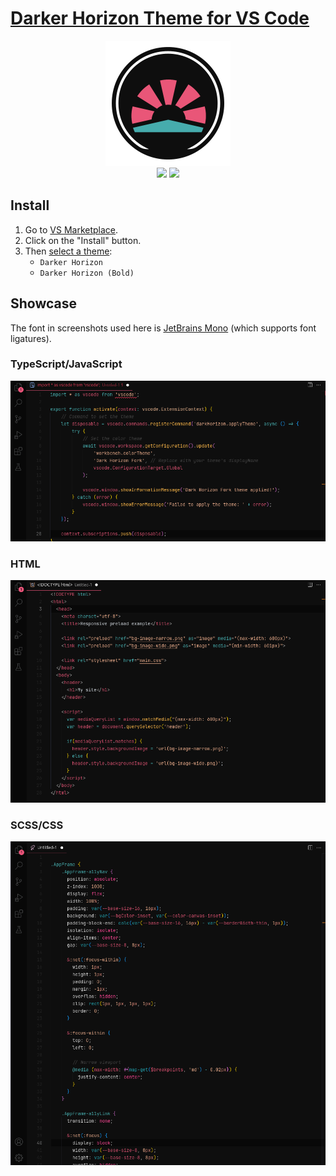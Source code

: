 # [Darker Horizon Theme for VS Code](https://marketplace.visualstudio.com/items?itemName=ewwwdp.darker-horizon)
<p align="center">
  <img src="logo.png"/>
  <br>
  <img src = "https://badgen.net/github/release/ewwwdp/dark-horizon-vscode/stable?color=white"/>
  <img src = "https://badgen.net/vs-marketplace/i/ewwwdp.darker-horizon?color=white"/>
</p>

## Install

1. Go to [VS Marketplace](https://marketplace.visualstudio.com/items?itemName=ewwwdp.darker-horizon).
2. Click on the "Install" button.
3. Then [select a theme](https://code.visualstudio.com/docs/getstarted/themes#_selecting-the-color-theme):
    - `Darker Horizon`
    - `Darker Horizon (Bold)`

## Showcase

The font in screenshots used here is [JetBrains Mono](https://www.jetbrains.com/lp/mono/) (which supports font ligatures).

### TypeScript/JavaScript

![TS preview](https://github.com/ewwwdp/dark-horizon-vscode/raw/v0.5.0/screenshots/ts.png)

### HTML

![HTML preview](https://github.com/ewwwdp/dark-horizon-vscode/raw/v0.5.0/screenshots/html.png)

### SCSS/CSS

![SCSS preview](https://github.com/ewwwdp/dark-horizon-vscode/raw/v0.5.0/screenshots/scss.png)